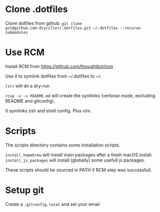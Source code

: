 # Clone .dotfiles

Clone dotfiles from github:
`git clone git@github.com:dcyriller/.dotfiles.git ~/.dotfiles --recurse-submodules`


# Use RCM

Install RCM from https://github.com/thoughtbot/rcm

Use it to symlink dotfiles from ~/.dotfiles to ~/.

`lsrc` will do a dry-run

`rcup -v -x README.md` will create the symlinks (verbose mode, excluding README
and gitconfig).

It symlinks zsh and shell config. Plus vim.


# Scripts

The scripts directory contains some installation scripts.

`ìnstall_homebrew` will install main packages after a fresh macOS install.
`install_js_packages` will install (globally) some usefull js packages.

These scripts should be sourced in PATH if RCM step was successfull.


# Setup git

Create a `.gitconfig.local` and set your email.
